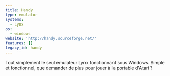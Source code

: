 ```yaml
---
title: Handy
type: emulator
systems:
  - Lynx
os:
  - windows
website: 'http://handy.sourceforge.net/'
features: []
legacy_id: handy
---
```

Tout simplement le seul émulateur Lynx fonctionnant sous Windows. Simple et fonctionnel, que demander de plus pour jouer à la portable d'Atari ?
